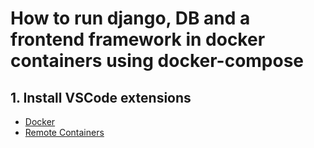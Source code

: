 # How to run django, DB and a frontend framework in docker containers using docker-compose

## 1. Install VSCode extensions
- [Docker](https://marketplace.visualstudio.com/items?itemName=ms-azuretools.vscode-docker)
- [Remote Containers](https://marketplace.visualstudio.com/items?itemName=ms-vscode-remote.remote-containers)